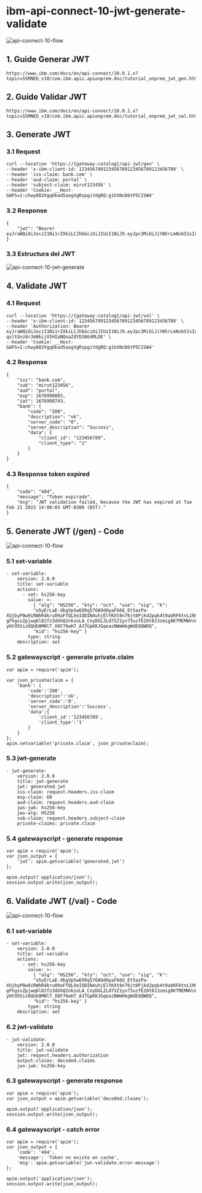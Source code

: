 # ibm-api-connect-10-jwt-generate-validate

![api-connect-10-flow](api-connect-10-flow.png)

## 1. Guide Generar JWT
```
https://www.ibm.com/docs/en/api-connect/10.0.1.x?topic=SSMNED_v10/com.ibm.apic.apionprem.doc/tutorial_onprem_jwt_gen.htm
```

## 2. Guide Validar JWT
```
https://www.ibm.com/docs/en/api-connect/10.0.1.x?topic=SSMNED_v10/com.ibm.apic.apionprem.doc/tutorial_onprem_jwt_val.htm
```

## 3. Generate JWT 

### 3.1 Request
```
curl --location 'https://{gateway-catalog}/api-jwt/gen' \
--header 'x-ibm-client-id: 123456789123456789123456789123456789' \
--header 'iss-claim: bank.com' \
--header 'aud-claim: portal' \
--header 'subject-claim: mirut123456' \
--header 'Cookie: __Host-GAPS=1:chwyB83VgqOkad5aogVgRzpgiYdgRQ:g1hXNcD6tP5CISW4'
```

### 3.2 Response
```
{
    "jwt": "Bearer eyJraWQiOiJoczI1Ni1rZXkiLCJhbGciOiJIUzI1NiJ9.eyJpc3MiOiJiYW5rLmNvbSIsInN1YiI6Im1pcnV0MTIzNDU2IiwiYXVkIjoicG9ydGFsIiwiZXhwIjoxNjc2OTk4NTkxLCJpYXQiOjE2NzY5OTg1MzEsImJhbmsiOnsiY29kZSI6IjIwMCIsImRlc2NyaXB0aW9uIjoib2siLCJzZXJ2ZXJfY29kZSI6IjAiLCJzZXJ2ZXJfZGVzY3JpcHRpb24iOiJTdWNjZXNzIiwiZGF0YSI6eyJjbGllbnRfaWQiOiIxMjM0NTY3ODkiLCJjbGllbnRfdHlwZSI6IjEifX19.YWoDAU0ZwjvM6DchQN94Rd6CwLrWLlQjyozbRMDhQzw"
}
```

### 3.3 Estructura del JWT

![api-connect-10-jwt-generate](jwt-generate.png)

## 4. Validate JWT

### 4.1 Request
```
curl --location 'https://{gateway-catalog}/api-jwt/val' \
--header 'x-ibm-client-id: 123456789123456789123456789123456789' \
--header 'Authorization: Bearer eyJraWQiOiJoczI1Ni1rZXkiLCJhbGciOiJIUzI1NiJ9.eyJpc3MiOiJiYW5rLmNvbSIsInN1YiI6Im1pcnV0MTIzNDU2IiwiYXVkIjoicG9ydGFsIiwiZXhwIjoxNjc2OTk4ODAzLCJpYXQiOjE2NzY5OTg3NDMsImJhbmsiOnsiY29kZSI6IjIwMCIsImRlc2NyaXB0aW9uIjoib2siLCJzZXJ2ZXJfY29kZSI6IjAiLCJzZXJ2ZXJfZGVzY3JpcHRpb24iOiJTdWNjZXNzIiwiZGF0YSI6eyJjbGllbnRfaWQiOiIxMjM0NTY3ODkiLCJjbGllbnRfdHlwZSI6IjEifX19._2rd4n-qsltGnz8rJmNkijV5HIaNQoaZdYD3864MLDE' \
--header 'Cookie: __Host-GAPS=1:chwyB83VgqOkad5aogVgRzpgiYdgRQ:g1hXNcD6tP5CISW4'
```

### 4.2 Response
```
{
    "iss": "bank.com",
    "sub": "mirut123456",
    "aud": "portal",
    "exp": 1676998803,
    "iat": 1676998743,
    "bank": {
        "code": "200",
        "description": "ok",
        "server_code": "0",
        "server_description": "Success",
        "data": {
            "client_id": "123456789",
            "client_type": "1"
        }
    }
}
```

### 4.3 Response token expired
```
{
    "code": "404",
    "message": "Token expirado",
    "msg": "JWT validation failed, because the JWT has expired at Tue Feb 21 2023 14:00:03 GMT-0300 (DST)."
}
```

## 5. Generate JWT (/gen) - Code

![api-connect-10-flow](api-connect-10-flow.png)

### 5.1 set-variable
```
- set-variable:
	version: 2.0.0
	title: set-variable
	actions:
	  - set: hs256-key
		value: >-
		  { "alg": "HS256", "kty": "oct", "use": "sig", "k":
		  "o5yErLaE-dbgVpSw65Rq57OA9dHyaF66Q_Et5azPa-XUjbyP0w9iRWhR4kru09aFfQLXeIODIN4uhjElYKXt8n76jt0Pjkd2pqk4t9abRF6tnL19GV4pflfL6uvVKkP4weOh39tqHt4TmkBgF2P-gFhgssZpjwq6l82fz3dUhQ2nkzoLA_CnyDGLZLd7SZ1yv73uzfE2Ot813zmig8KTMEMWVcWSDvy61F06vs_6LURcq_IEEevUiubBxG5S2akNnWigfpbhWYjMI5M22FOCpdcDBt4L7K1-yHt95Siz0QUb0MNlT_X8F76wH7_A37GpKKJGqeaiNWmHkgWdE8QWDQ",
		  "kid": "hs256-key" }
		type: string
	description: set
```

### 5.2 gatewayscript - generate private.claim
```
var apim = require('apim');

var json_privateclaim = {
	'bank': {
		'code':'200',
		'description':'ok',
		'server_code':'0',
		'server_description':'Success',
		'data':{
			'client_id':'123456789',
			'client_type':'1'
		}
	}	
};
apim.setvariable('private.claim', json_privateclaim);
```

### 5.3 jwt-generate
```
- jwt-generate:
	version: 2.0.0
	title: jwt-generate
	jwt: generated.jwt
	iss-claim: request.headers.iss-claim
	exp-claim: 60
	aud-claim: request.headers.aud-claim
	jws-jwk: hs256-key
	jws-alg: HS256
	sub-claim: request.headers.subject-claim
	private-claims: private.claim
```

### 5.4 gatewayscript - generate response
```
var apim = require('apim');
var json_output = {
	'jwt': apim.getvariable('generated.jwt')
};

apim.output('application/json');
session.output.write(json_output);
```

## 6. Validate JWT (/val) - Code

![api-connect-10-flow](api-connect-10-flow.png)

### 6.1 set-variable
```
- set-variable:
	version: 2.0.0
	title: set-variable
	actions:
	  - set: hs256-key
		value: >-
		  { "alg": "HS256", "kty": "oct", "use": "sig", "k":
		  "o5yErLaE-dbgVpSw65Rq57OA9dHyaF66Q_Et5azPa-XUjbyP0w9iRWhR4kru09aFfQLXeIODIN4uhjElYKXt8n76jt0Pjkd2pqk4t9abRF6tnL19GV4pflfL6uvVKkP4weOh39tqHt4TmkBgF2P-gFhgssZpjwq6l82fz3dUhQ2nkzoLA_CnyDGLZLd7SZ1yv73uzfE2Ot813zmig8KTMEMWVcWSDvy61F06vs_6LURcq_IEEevUiubBxG5S2akNnWigfpbhWYjMI5M22FOCpdcDBt4L7K1-yHt95Siz0QUb0MNlT_X8F76wH7_A37GpKKJGqeaiNWmHkgWdE8QWDQ",
		  "kid": "hs256-key" }
		type: string
	description: set
```

### 6.2 jwt-validate
```
- jwt-validate:
	version: 2.0.0
	title: jwt-validate
	jwt: request.headers.authorization
	output-claims: decoded.claims
	jws-jwk: hs256-key
```

### 6.3 gatewayscript - generate response
```
var apim = require('apim');
var json_output = apim.getvariable('decoded.claims');

apim.output('application/json');
session.output.write(json_output);
```

### 6.4 gatewayscript - catch error
```
var apim = require('apim');
var json_output = {
	'code': '404',
	'message': 'Token no existe en cache',
	'msg': apim.getvariable('jwt-validate.error-message')
};

apim.output('application/json');
session.output.write(json_output);
```